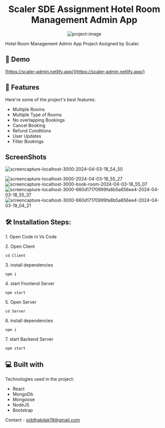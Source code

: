 <h1 align="center" id="title">Scaler SDE Assignment Hotel Room Management Admin App</h1>

<p align="center"><img src="https://socialify.git.ci/siddhakdak/Scaler-SDE-Assignment/image?font=Inter&amp;language=1&amp;name=1&amp;owner=1&amp;stargazers=1&amp;theme=Light" alt="project-image"></p>

<p id="description">Hotel Room Management Admin App Project Assigned by Scaler.</p>

<h2>🚀 Demo</h2>

[https://scaler-admin.netlify.app/](https://scaler-admin.netlify.app/)

  
<h2>🧐 Features</h2>

Here're some of the project's best features:

*   Multiple Rooms 
*   Multiple Type of Rooms
*   No overlapping Bookings
*   Cancel Booking
*   Refund Conditions
*   User Updates
*   Filter Bookings

<h2>ScreenShots</h2>

![screencapture-localhost-3000-2024-04-03-18_54_50](https://github.com/siddhakdak/Scaler-SDE-Assignment/assets/93043922/a13e8d1e-69b0-42c3-a0ed-2cccc8770189)

![screencapture-localhost-3000-2024-04-03-18_55_27](https://github.com/siddhakdak/Scaler-SDE-Assignment/assets/93043922/37e3a6e2-fbd4-4af2-a22d-337c8cc6da5f)
![screencapture-localhost-3000-book-room-2024-04-03-18_55_07](https://github.com/siddhakdak/Scaler-SDE-Assignment/assets/93043922/c8ac70da-def8-405e-a248-4e3fd36677e3)
![screencapture-localhost-3000-660d17170999fa8b5a656ee4-2024-04-03-18_55_37](https://github.com/siddhakdak/Scaler-SDE-Assignment/assets/93043922/6d91d281-48d2-4f8f-8f7e-45cae17abd44)
![screencapture-localhost-3000-660d17170999fa8b5a656ee4-2024-04-03-19_04_21](https://github.com/siddhakdak/Scaler-SDE-Assignment/assets/93043922/0c0ac192-53dc-49d8-8dcc-d6e916028b2a)

<h2>🛠️ Installation Steps:</h2>

<p>1. Open Code in Vs Code</p>

<p>2. Open Client</p>

```
cd Client
```

<p>3. install dependencies</p>

```
npm i
```

<p>4. start Frontend Server</p>

```
npm start
```

<p>5. Open Server</p>

```
cd Server
```

<p>6. install dependencies</p>

```
npm i
```

<p>7. start Backend Server</p>

```
npm start
```

  
  
<h2>💻 Built with</h2>

Technologies used in the project:

*   React
*   MongoDb
*   Mongoose
*   NodeJS
*   Bootstrap

Contact - siddhakdak19@gmail.com

